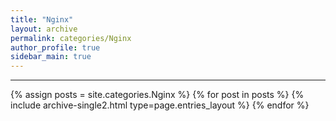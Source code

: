 ```yaml
---
title: "Nginx"
layout: archive
permalink: categories/Nginx
author_profile: true
sidebar_main: true
---
```


***

{% assign posts = site.categories.Nginx %}
{% for post in posts %} {% include archive-single2.html type=page.entries_layout %} {% endfor %}